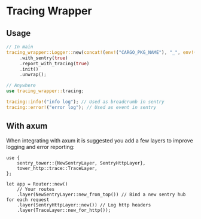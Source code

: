 # Tracing Wrapper

## Usage

```rust
// In main
tracing_wrapper::Logger::new(concat!(env!("CARGO_PKG_NAME"), "_", env!("CARGO_PKG_VERSION")))
     .with_sentry(true)
     .report_with_tracing(true)
     .init()
     .unwrap();

// Anywhere
use tracing_wrapper::tracing;

tracing::info!("info log"); // Used as breadcrumb in sentry
tracing::error!("error log"); // Used as event in sentry
```

## With axum
When integrating with axum it is suggested you add a few layers to improve logging and error reporting:
```rust,ignore
use {
    sentry_tower::{NewSentryLayer, SentryHttpLayer},
    tower_http::trace::TraceLayer,
};

let app = Router::new()
    // Your routes
    .layer(NewSentryLayer::new_from_top()) // Bind a new sentry hub for each request
    .layer(SentryHttpLayer::new()) // Log http headers
    .layer(TraceLayer::new_for_http());
```
